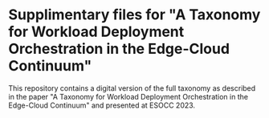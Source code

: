 # Supplimentary files for "A Taxonomy for Workload Deployment Orchestration in the Edge-Cloud Continuum"

This repository contains a digital version of the full taxonomy as described in the paper "A Taxonomy for Workload Deployment Orchestration in the Edge-Cloud Continuum" and presented at ESOCC 2023.